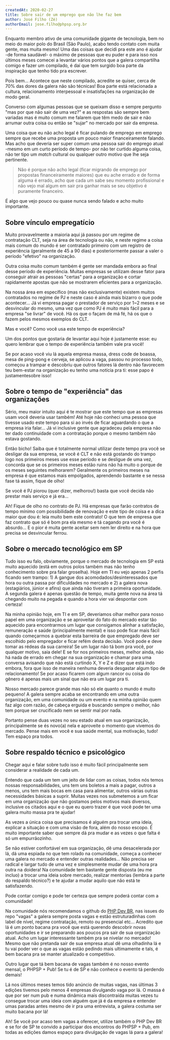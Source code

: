 ```yaml
---
createdAt: 2020-02-27
title: Sobre sair de um emprego que não lhe faz bem
author: José Filho (Zé)
authorEmail: jose.filho@phpsp.org.br
---
```


Enquanto membro ativo de uma comunidade gigante de tecnologia, bem no meio do
maior polo do Brasil (São Paulo), acabo tendo contato com muita gente, mas muita
mesmo! Uma das coisas que decidi pra este ano é ajudar -de forma saudável- o
máximo de pessoas que eu puder e para isso nos últimos meses comecei a levantar
vários pontos que a galera compartilha comigo e fazer um compilado, é daí que
tem surgido boa parte da inspiração que tenho tido pra escrever.

Pois bem... Acontece que neste compilado, acredite se quiser, cerca de 70% das
dores da galera não são técnicas! Boa parte está relacionada a cultura,
relacionamento interpessoal e insatisfações na organização de modo geral.

Converso com algumas pessoas que se queixam disso e sempre pergunto "mas por que
não sair de uma vez?" e as respostas são sempre bem variadas mas é muito comum
me falarem que têm medo de sair e não arrumar outra coisa ou então se "sujar" no
mercado por sair da empresa.

Uma coisa que eu não acho legal é ficar pulando de emprego em emprego sempre que
recebe uma proposta um pouco maior financeiramente falando. Mas acho que deveria
ser super comum uma pessoa sair do emprego atual -mesmo em um curto período de
tempo- por não ter curtido alguma coisa, não ter tipo um _match_ cultural ou
qualquer outro motivo que lhe seja pertinente.

> Não é porque não acho legal (ficar migrando de emprego por propostas
> financeiramente maiores) que eu ache errado e de forma alguma é errado, acho
> que cada um sabe seu momento profissional e não vejo mal algum em sair pra
> ganhar mais se seu objetivo é puramente financeiro.

É algo que vejo pouco ou quase nunca sendo falado e acho muito importante.

## Sobre vínculo empregatício

Muito provavelmente a maioria aqui já passou por um regime de contratação CLT,
seja na área de tecnologia ou não, e neste regime a coisa mais comum do mundo é
ser contratado primeiro com um registro de experiência (geralmente de 45 a 90
dias) e posteriormente passar a valer o período "efetivo" na organização.

Outra coisa muito comum também é gente ser mandada embora ao final desse período
de experiência. Muitas empresas se utilizam desse fator para conseguir atrair as
pessoas "certas" para a organização e cortar rapidamente apostas que não se
mostrarem eficientes para a organização.

Na nossa área em específico (mas não exclusivamente) existem muitos contratados
no regime de PJ e neste caso é ainda mais bizarro o que pode acontecer... Já vi
empresa pagar o prestador de serviço por 1~2 meses e se desvincular do mesmo,
uma vez que como PJ é muito mais fácil para a empresa "se livrar" de você. Há os
que o façam de má fé, há os que o fazem pelos mesmos exemplos do CLT.

Mas e você? Como você usa este tempo de experiência?

Um dos pontos que gostaria de levantar aqui hoje é justamente esse: eu quero
lembrar que o tempo de experiência também vale pra você!

Se por acaso você viu lá aquela empresa massa, dress code de boassa, mesa de
ping-pong e cerveja, se aplicou a vaga, passou no processo todo, começou a
trampar e descobriu que outros fatores lá dentro não favorecem teu bem-estar na
organização eu tenho uma notícia pra ti: esse papo é justamentesobre isso!

## Sobre o tempo de "experiência" das organizações

Sério, meu maior intuito aqui é te mostrar que este tempo que as empresas usam
você deveria usar também! Até hoje não conheci uma pessoa que tivesse usado este
tempo para si ao invés de ficar aguardando o que a empresa iria falar... Já vi
inclusive gente que agradeceu pela empresa não ter dado continuidade com a
contratação porque o mesmo também não estava gostando.

Então bicho! Saiba que é totalmente normal utilizar deste tempo pra você se
desligar da sua empresa, se você é CLT e não está gostando do trampo logo nos
primeiros meses use esse período e se desligue de uma vez, concorda que se os
primeiros meses estão ruins não há muito o porque de os meses seguintes
melhorarem? Geralmente os primeiros meses na empresa é que estamos mais
empolgados, aprendendo bastante e se nessa fase tá assim, fique de olho!

Se você é PJ piorou (quer dizer, melhorou!) basta que você decida não prestar
mais serviço e já era...

Ah! Fique de olho no contrato de PJ. Há empresas que farão contratos de tempo
mínimo com possibilidade de renovação e este tipo de coisa e a dica maior que
dou é: leia muito bem este contrato! O que tem de empresa que faz contrato que
só é bom pra ela mesmo e tá cagando pra você é absurdo... E o pior é muita gente
aceitar sem nem ler direito e na hora que precisa se desvincular ferrou.

## Sobre o mercado tecnológico em SP

Tudo isso eu falo, obviamente, porque o mercado de tecnologia em SP está muito
aquecido (está em outros polos também mas não tenho conhecimento sobre pra falar
groselha). Hoje em TI eu vejo apenas 2 perfis ficando sem trampo: 1) A gangue
dos acomodados/desinteressados que hora ou outra passa por dificuldades no
mercado e 2) a galera nova (estagiários, júnior e afins) que ainda não tiveram a
primeira oportunidade. A segunda galera é apenas questão de tempo, muita gente
nova na área tá chegando muito na pegada e quando a hora vier vai despontar com
certeza!

Na minha opinião hoje, em TI e em SP, deveríamos olhar melhor para nosso papel
em uma organização e se aproveitar do fato do mercado estar tão aquecido para
encontrarmos um lugar que consigamos alinhar a satisfação, remuneração e saúde
(principalmente mental) e isso pode ficar mais fácil quando começarmos a quebrar
esta barreira de que empregado deve ser escolhido pelo empregador e ficar refém
desta decisão. Você pode e deve tomar as rédeas da sua carreira! Se um lugar não
tá bom pra você, por qualquer motivo, saia dele! E se for nos primeiros meses,
melhor ainda, não há nada de errado em chegar na sua organização e chamar para
uma conversa avisando que não está curtindo X, Y e Z e dizer que está indo
embora, fora que isso de maneira nenhuma deveria desgastar algum tipo de
relacionamento! Se por acaso ficarem com algum rancor ou coisa do gênero é
apenas mais um sinal que não era um lugar pra ti.

Nosso mercado parece grande mas não só ele quanto o mundo é muito pequeno! A
galera sempre acaba se encontrando em uma outra organização, em uma comunidade
ou um evento e na minha opinião quem faz algo com razão, de cabeça erguida e
buscando sempre o melhor, não tem porque ser crucificado nem se sentir mal por
nada.

Portanto pense duas vezes no seu estado atual em sua organização, principalmente
se és novo(a) nela e aproveite o momento que vivemos do mercado. Pense mais em
você e sua saúde mental, sua motivação, tudo! Tem espaço pra todos.

## Sobre respaldo técnico e psicológico

Chegar aqui e falar sobre tudo isso é muito fácil principalmente sem considerar
a realidade de cada um.

Entendo que cada um tem um jeito de lidar com as coisas, todos nós temos nossas
responsabilidades, uns tem uns boletos a mais a pagar, outros a menos, uns tem
mais bocas em casa para alimentar, outros várias outras necessidades básicas a
suprir. Muitas vezes nos submetemos a um ficar em uma organização que não
gostamos pelos motivos mais diversos, inclusive os citados aqui e o que eu quero
trazer é que você pode ter uma galera muito massa pra te ajudar!

As vezes a única coisa que precisamos é alguém pra trocar uma ideia, explicar a
situação e com uma visão de fora, além do nosso escopo. É muito importante saber
que sempre dá pra mudar e as vezes o que falta é só um empurrãozinho.

Se não estiver confortável em sua organização, dê uma desacelerada por lá, dá
uma espiada no que tem rolado na comunidade, começa a conhecer uma galera no
mercado e entender outras realidades... Não precisa ser radical e largar tudo de
uma vez e simplesmente mudar de uma hora pra outra na doidera! Na comunidade tem
bastante gente disposta (eu me incluo) a trocar uma ideia sobre mercado,
realizar mentorias (lembra a parte do respaldo técnico?) e te ajudar a mudar
aquilo que não está te satisfazendo.

Pode contar comigo e pode ter certeza que sempre poderá contar com a comunidade!

Na comunidade nós recomendamos o github do
[PHP Dev BR](https://github.com/phpdevbr/vagas/issues), nas issues do repo
"vagas" a galera sempre posta vagas e estão estruturadinhas com label de nível,
regime contratação, remoto ou presencial etc... Acredito que lá é um ponto
bacana pra você que está querendo descobrir novas oportunidades e ir se
preparando aos poucos pra sair de sua organização atual. Acho um lugar
interessante também pra se nivelar no mercado! Mesmo que não pretanda sair de
sua empresa atual dê uma olhadinha lá e tu vai poder ver o que as vagas estão
pedindo mais ultimamente e tals, é bem bacana pra se manter atualizado e
competitivo.

Outro lugar que tá bem bacana de vagas também é no nosso evento mensal, o
PHPSP + Pub! Se tu é de SP e não conhece o evento tá perdendo demais!

Lá nos últimos meses temos tido anúncio de muitas vagas, nas últimas 3 edições
tivemos pelo menos 4 empresas divulgando vaga por lá. O massa é que por ser num
pub e numa dinâmica mais discontraída muitas vezes tu consegue trocar uma ideia
com alguém que já é da empresa e entender umas paradas antes mesmo de ir pra uma
entrevista, a galera costuma ser muito bacana por lá!

Ah! Se você por acaso tem vagas a oferecer, utilize também o PHP Dev BR e se for
de SP te convido a participar dos encontros do PHPSP + Pub, em todas as edições
damos espaço para divulgação de vagas lá para a galera!
